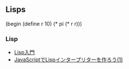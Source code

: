 ## Lisps

(begin (define r 10) (* pi (* r r)))


### Lisp

- [Lisp入門](http://wisdom.sakura.ne.jp/programming/lisp/index.html)
- [JavaScriptでLispインタープリターを作ろう(1)](http://enterprisegeeks.hatenablog.com/entry/2014/08/18/115000)
